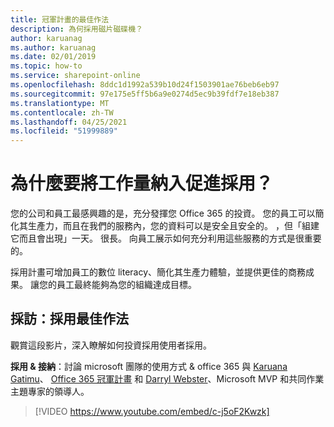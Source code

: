 ```yaml
---
title: 冠軍計畫的最佳作法
description: 為何採用磁片磁碟機？
author: karuanag
ms.author: karuanag
ms.date: 02/01/2019
ms.topic: how-to
ms.service: sharepoint-online
ms.openlocfilehash: 8ddc1d1992a539b10d24f1503901ae76beb6eb97
ms.sourcegitcommit: 97e175e5ff5b6a9e0274d5ec9b39fdf7e18eb387
ms.translationtype: MT
ms.contentlocale: zh-TW
ms.lasthandoff: 04/25/2021
ms.locfileid: "51999889"
---
```

# <a name="why-put-effort-into-driving-adoption"></a>為什麼要將工作量納入促進採用？  

您的公司和員工最感興趣的是，充分發揮您 Office 365 的投資。  您的員工可以簡化其生產力，而且在我們的服務內，您的資料可以是安全且安全的。  ，但「組建它而且會出現」一天。 很長。  向員工展示如何充分利用這些服務的方式是很重要的。

採用計畫可增加員工的數位 literacy、簡化其生產力體驗，並提供更佳的商務成果。 讓您的員工最終能夠為您的組織達成目標。 

## <a name="interview-adoption-best-practices"></a>採訪：採用最佳作法

觀賞這段影片，深入瞭解如何投資採用使用者採用。  

**採用 & 接納**：討論 microsoft 團隊的使用方式 & office 365 與 [Karuana Gatimu](https://linkedin.com/in/karuanagatimu)、 [Office 365 冠軍計畫](https://aka.ms/O365Champions) 和 [Darryl Webster](https://webster.net.nz/)、Microsoft MVP 和共同作業主題專家的領導人。 

> [!VIDEO https://www.youtube.com/embed/c-j5oF2Kwzk]

